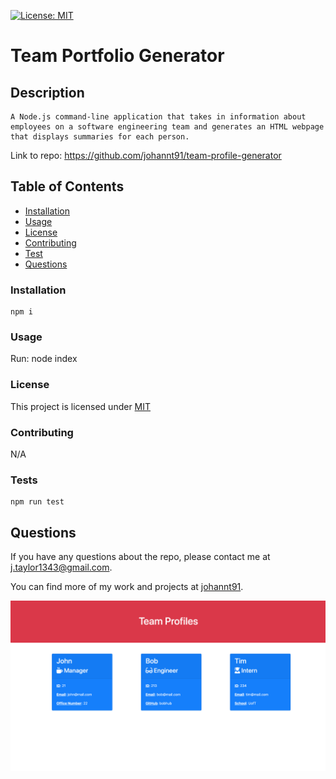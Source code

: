 [![License: MIT](https://img.shields.io/badge/License-MIT-yellow.svg)](https://opensource.org/licenses/MIT)

  # Team Portfolio Generator

  ## Description

    A Node.js command-line application that takes in information about employees on a software engineering team and generates an HTML webpage that displays summaries for each person.

  Link to repo: https://github.com/johannt91/team-profile-generator

  ## Table of Contents

  * [Installation](#installation)
  * [Usage](#usage)
  * [License](#license)
  * [Contributing](#contributing)
  * [Test](#test)
  * [Questions](#questions)

  ### Installation
  
  ```
  npm i
  ```

  ### Usage

  Run: node index

  ### License
  This project is licensed under [MIT](https://opensource.org/licenses/MIT)

  ### Contributing
  
  N/A

  ### Tests
  
  ```
  npm run test
  ```

  ## Questions
  
  If you have any questions about the repo, please contact me at j.taylor1343@gmail.com.

  You can find more of my work and projects at [johannt91](https://github.com/johannt91).

![Team profile](team-profile.png)